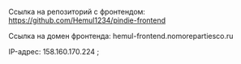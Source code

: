 Ссылка на репозиторий с фронтендом: https://github.com/Hemul1234/pindie-frontend

Ссылка на домен фронтенда: hemul-frontend.nomorepartiesco.ru

IP-адрес: 158.160.170.224 ;
